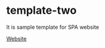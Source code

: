 # template-two
It is  sample template for SPA website

[Website](https://keroloslotfy.github.io/template-two/)

